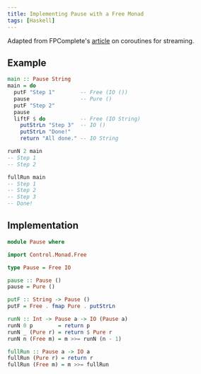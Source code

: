 ```yaml
---
title: Implementing Pause with a Free Monad
tags: [Haskell]
---
```


Adapted from FPComplete's [article](https://www.schoolofhaskell.com/school/to-infinity-and-beyond/pick-of-the-week/coroutines-for-streaming/part-1-pause-and-resume) on coroutines for streaming.

<!-- more -->
## Example
```haskell
main :: Pause String
main = do
  putF "Step 1"        -- Free (IO ())
  pause                -- Pure ()
  putF "Step 2"
  pause
  liftF $ do           -- Free (IO String)
    putStrLn "Step 3"  -- IO ()
    putStrLn "Done!"
    return "All done." -- IO String

runN 2 main
-- Step 1
-- Step 2

fullRun main
-- Step 1
-- Step 2
-- Step 3
-- Done!
```


## Implementation
```haskell
module Pause where

import Control.Monad.Free

type Pause = Free IO

pause :: Pause ()
pause = Pure ()

putF :: String -> Pause ()
putF = Free . fmap Pure . putStrLn

runN :: Int -> Pause a -> IO (Pause a)
runN 0 p        = return p
runN _ (Pure r) = return $ Pure r
runN n (Free m) = m >>= runN (n - 1)

fullRun :: Pause a -> IO a
fullRun (Pure r) = return r
fullRun (Free m) = m >>= fullRun
```
